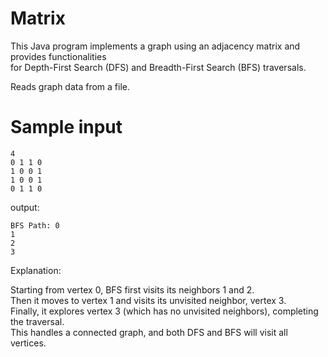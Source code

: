 # Matrix
This Java program implements a graph using an adjacency matrix and provides functionalities <br>
for Depth-First Search (DFS) and Breadth-First Search (BFS) traversals. <br>

Reads graph data from a file.

<h1>Sample input</h1>

```
4
0 1 1 0
1 0 0 1
1 0 0 1
0 1 1 0
```

output:

```
BFS Path: 0 
1 
2 
3
```

Explanation:

Starting from vertex 0, BFS first visits its neighbors 1 and 2. <br>
Then it moves to vertex 1 and visits its unvisited neighbor, vertex 3. <br>
Finally, it explores vertex 3 (which has no unvisited neighbors), completing the traversal. <br>
This handles a connected graph, and both DFS and BFS will visit all vertices. <br>
